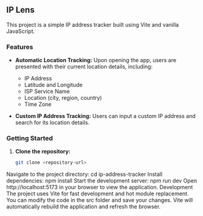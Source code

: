 ## IP Lens

This project is a simple IP address tracker built using Vite and vanilla JavaScript.

### Features

* **Automatic Location Tracking:** Upon opening the app, users are presented with their current location details, including:
    * IP Address
    * Latitude and Longitude
    * ISP Service Name
    * Location (city, region, country)
    * Time Zone

* **Custom IP Address Tracking:** Users can input a custom IP address and search for its location details.

### Getting Started

1. **Clone the repository:**
   ```bash
   git clone <repository-url>
Navigate to the project directory:
cd ip-address-tracker
Install dependencies:
npm install
Start the development server:
npm run dev
Open http://localhost:5173 in your browser to view the application.
Development
The project uses Vite for fast development and hot module replacement. You can modify the code in the src folder and save your changes. Vite will automatically rebuild the application and refresh the browser.
